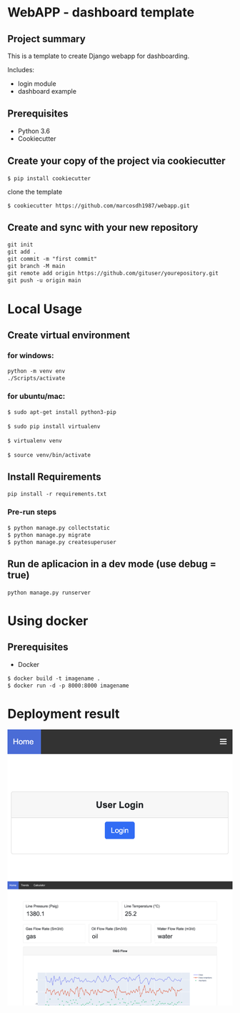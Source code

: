 # WebAPP - dashboard  template

## Project summary

This is a template to create Django webapp for dashboarding.

Includes:

- login module
- dashboard example

## Prerequisites

- Python 3.6
- Cookiecutter

## Create your copy of the project via cookiecutter

```
$ pip install cookiecutter
```

clone the template
```
$ cookiecutter https://github.com/marcosdh1987/webapp.git
```

## Create and sync with your new repository

```
git init
git add .
git commit -m "first commit"
git branch -M main
git remote add origin https://github.com/gituser/yourepository.git
git push -u origin main
```


# Local Usage
## Create virtual environment

### for windows:
```
python -m venv env
./Scripts/activate
```

### for ubuntu/mac:
```
$ sudo apt-get install python3-pip

$ sudo pip install virtualenv 

$ virtualenv venv 

$ source venv/bin/activate
```

## Install Requirements

```
pip install -r requirements.txt
```

### Pre-run steps

```
$ python manage.py collectstatic
$ python manage.py migrate
$ python manage.py createsuperuser

```

## Run de aplicacion in a dev mode (use debug = true)

```
python manage.py runserver
```

# Using docker

## Prerequisites

- Docker

```
$ docker build -t imagename .
$ docker run -d -p 8000:8000 imagename
```


# Deployment result

![Login](static/img/1.png)
![Dashboard](static/img/2.png)








